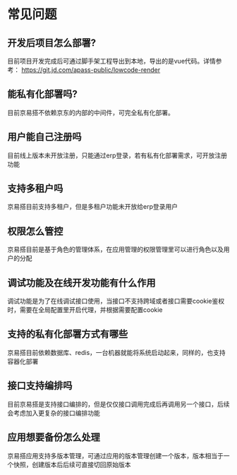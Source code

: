 # 常见问题
## 开发后项目怎么部署?
目前项目开发完成后可通过脚手架工程导出到本地，导出的是vue代码。详情参考： https://git.jd.com/apass-public/lowcode-render

## 能私有化部署吗?
目前京易搭不依赖京东的内部的中间件，可完全私有化部署。

## 用户能自己注册吗
目前线上版本未开放注册，只能通过erp登录，若有私有化部署需求，可开放注册功能

## 支持多租户吗
京易搭目前支持多租户，但是多租户功能未开放给erp登录用户

## 权限怎么管控
京易搭目前是基于角色的管理体系，在应用管理的权限管理里可以进行角色以及用户的分配

## 调试功能及在线开发功能有什么作用
调试功能是为了在线调试接口使用，当接口不支持跨域或者接口需要cookie鉴权时，需要在全局配置里开启代理，并根据需要配置cookie

##  支持的私有化部署方式有哪些
京易搭目前依赖数据库、redis，一台机器就能将系统启动起来，同样的，也支持容器化部署

## 接口支持编排吗
目前京易搭是支持接口编排的，但是仅仅接口调用完成后再调用另一个接口，后续会考虑加入更复杂的接口编排功能

## 应用想要备份怎么处理
京易搭应用支持多版本管理，可通过应用的版本管理创建一个版本，版本相当于一个快照，创建版本后后续可直接切回原始版本

